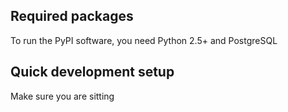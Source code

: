 ## Required packages

To run the PyPI software, you need Python 2.5+ and PostgreSQL

## Quick development setup
Make sure you are sitting
